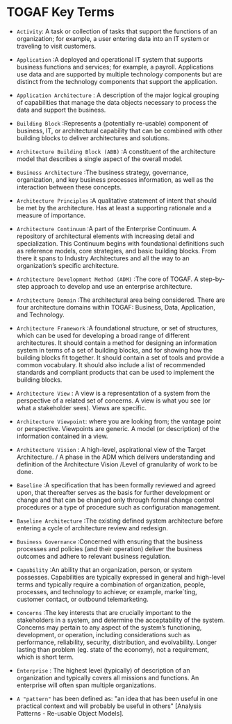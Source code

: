 # TOGAF Key Terms
* `Activity`: A task or collection of tasks that support the functions of an organization; for example, a user entering data into an IT system or traveling to visit customers.

* `Application` :A deployed and operational IT system that supports business functions and services; for example, a payroll. Applications use data and are supported by multiple technology components but are distinct from the technology components that support the application.

* `Application Architecture` : A description of the major logical grouping of capabilities that manage the data objects necessary to process the data and support the business.

* `Building Block` :Represents a (potentially re-usable) component of business, IT, or architectural capability that can be combined with other building blocks to deliver architectures and solutions.

* `Architecture Building Block (ABB)` :A constituent of the architecture model that describes a single aspect of the overall model.

* `Business Architecture` :The business strategy, governance, organization, and key business processes information, as well as the interaction between these concepts.

* `Architecture Principles` :A qualitative statement of intent that should be met by the architecture. Has at least a supporting rationale and a measure of importance.

* `Architecture Continuum` :A part of the Enterprise Continuum. A repository of architectural elements with increasing detail and specialization. This Continuum begins with foundational definitions such as reference models, core strategies, and basic building blocks. From there it spans to Industry Architectures and all the way to an organization’s specific architecture.

* `Architecture Development Method (ADM)` :The core of TOGAF. A step-by-step approach to develop and use an enterprise architecture.

* `Architecture Domain` :The architectural area being considered. There are four architecture domains within TOGAF: Business, Data, Application, and Technology.

* `Architecture Framework` :A foundational structure, or set of structures, which can be used for developing a broad range of different architectures. It should contain a method for designing an information system in terms of a set of building blocks, and for showing how the building blocks fit together. It should contain a set of tools and provide a common vocabulary. It should also include a list of recommended standards and compliant products that can be used to implement the building blocks.

* `Architecture View` : A view is a representation of a system from the perspective of a related set of concerns. A view is what you see (or what a stakeholder sees). Views are specific.

* `Architecture Viewpoint`: where you are looking from; the vantage point or perspective. Viewpoints are generic. A model (or description) of the information contained in a view.

* `Architecture Vision` : A high-level, aspirational view of the Target Architecture. / A phase in the ADM which delivers understanding and definition of the Architecture Vision /Level of granularity of work to be done.

* `Baseline` :A specification that has been formally reviewed and agreed upon, that thereafter serves as the basis for further development or change and that can be changed only through formal change control procedures or a type of procedure such as configuration management.

* `Baseline Architecture` :The existing defined system architecture before entering a cycle of architecture review and redesign.

* `Business Governance` :Concerned with ensuring that the business processes and policies (and their operation) deliver the business outcomes and adhere to relevant business regulation.

* `Capability` :An ability that an organization, person, or system possesses. Capabilities are typically expressed in general and high-level terms and typically require a combination of organization, people, processes, and technology to achieve; or example, marke`ting, customer contact, or outbound telemarketing.

* `Concerns` :The key interests that are crucially important to the stakeholders in a system, and determine the acceptability of the system. Concerns may pertain to any aspect of the system’s functioning, development, or operation, including considerations such as performance, reliability, security, distribution, and evolvability. Longer lasting than problem (eg. state of the economy), not a requirement, which is short term.

* `Enterprise` : The highest level (typically) of description of an organization and typically covers all missions and functions. An enterprise will often span multiple organizations.

* `A "pattern"` has been defined as: "an idea that has been useful in one practical context and will probably be useful in others" [Analysis Patterns - Re-usable Object Models].
